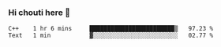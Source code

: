 ### Hi chouti here 👋


<!--START_SECTION:waka-->
```text
C++    1 hr 6 mins     ████████████████████████▒   97.23 % 
Text   1 min           ▓░░░░░░░░░░░░░░░░░░░░░░░░   02.77 % 
```
<!--END_SECTION:waka-->

<!--
**l0nl1f3/l0nl1f3** is a ✨ _special_ ✨ repository because its `README.md` (this file) appears on your GitHub profile.

Here are some ideas to get you started:

- 🔭 I’m currently working on ...
- 🌱 I’m currently learning ...
- 👯 I’m looking to collaborate on ...
- 🤔 I’m looking for help with ...
- 💬 Ask me about ...
- 📫 How to reach me: ...
- 😄 Pronouns: ...
- ⚡ Fun fact: ...
-->
